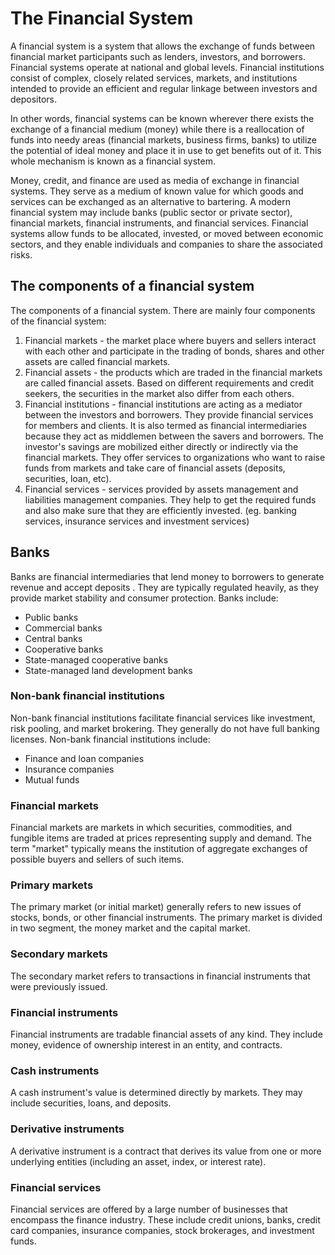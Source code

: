 # The Financial System

A financial system is a system that allows the exchange of funds between financial market participants such as lenders, investors, and borrowers. Financial systems operate at national and global levels. Financial institutions consist of complex, closely related services, markets, and institutions intended to provide an efficient and regular linkage between investors and depositors.

In other words, financial systems can be known wherever there exists the exchange of a financial medium (money) while there is a reallocation of funds into needy areas (financial markets, business firms, banks) to utilize the potential of ideal money and place it in use to get benefits out of it. This whole mechanism is known as a financial system.

Money, credit, and finance are used as media of exchange in financial systems. They serve as a medium of known value for which goods and services can be exchanged as an alternative to bartering. A modern financial system may include banks (public sector or private sector), financial markets, financial instruments, and financial services. Financial systems allow funds to be allocated, invested, or moved between economic sectors, and they enable individuals and companies to share the associated risks.

## The components of a financial system
The components of a financial system. There are mainly four components of the financial system:
1. Financial markets - the market place where buyers and sellers interact with each other and participate in the trading of bonds, shares and other assets are called financial markets.
2. Financial assets - the products which are traded in the financial markets are called financial assets. Based on different requirements and credit seekers, the securities in the market also differ from each others.
3. Financial institutions - financial institutions are acting as a mediator between the investors and borrowers. They provide financial services for members and clients. It is also termed as financial intermediaries because they act as middlemen between the savers and borrowers. The investor's savings are mobilized either directly or indirectly via the financial markets. They offer services to organizations who want to raise funds from markets and take care of financial assets (deposits, securities, loan, etc).
4. Financial services - services provided by assets management and liabilities management companies. They help to get the required funds and also make sure that they are efficiently invested. (eg. banking services, insurance services and investment services)

## Banks
Banks are financial intermediaries that lend money to borrowers to generate revenue and accept deposits . They are typically regulated heavily, as they provide market stability and consumer protection. Banks include:
- Public banks
- Commercial banks
- Central banks
- Cooperative banks
- State-managed cooperative banks
- State-managed land development banks

### Non-bank financial institutions
Non-bank financial institutions facilitate financial services like investment, risk pooling, and market brokering. They generally do not have full banking licenses. Non-bank financial institutions include:
- Finance and loan companies
- Insurance companies
- Mutual funds

### Financial markets
Financial markets are markets in which securities, commodities, and fungible items are traded at prices representing supply and demand. The term "market" typically means the institution of aggregate exchanges of possible buyers and sellers of such items.

### Primary markets
The primary market (or initial market) generally refers to new issues of stocks, bonds, or other financial instruments. The primary market is divided in two segment, the money market and the capital market.

### Secondary markets
The secondary market refers to transactions in financial instruments that were previously issued.

### Financial instruments
Financial instruments are tradable financial assets of any kind. They include money, evidence of ownership interest in an entity, and contracts.

### Cash instruments
A cash instrument's value is determined directly by markets. They may include securities, loans, and deposits.

### Derivative instruments
A derivative instrument is a contract that derives its value from one or more underlying entities (including an asset, index, or interest rate).

### Financial services
Financial services are offered by a large number of businesses that encompass the finance industry. These include credit unions, banks, credit card companies, insurance companies, stock brokerages, and investment funds.